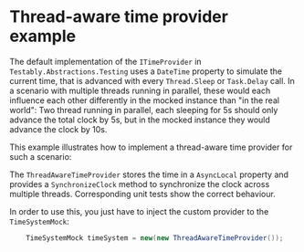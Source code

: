 # Thread-aware time provider example
The default implementation of the `ITimeProvider` in `Testably.Abstractions.Testing` uses a `DateTime` property to simulate the current time, that is advanced with every `Thread.Sleep` or `Task.Delay` call.
In a scenario with multiple threads running in parallel, these would each influence each other differently in the mocked instance than "in the real world":
Two thread running in parallel, each sleeping for 5s should only advance the total clock by 5s, but in the mocked instance they would advance the clock by 10s.

This example illustrates how to implement a thread-aware time provider for such a scenario:

The `ThreadAwareTimeProvider` stores the time in a `AsyncLocal` property and provides a `SynchronizeClock` method to synchronize the clock across multiple threads.
Corresponding unit tests show the correct behaviour.

In order to use this, you just have to inject the custom provider to the `TimeSystemMock`:
```csharp
    TimeSystemMock timeSystem = new(new ThreadAwareTimeProvider());
```